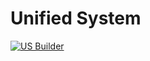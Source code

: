 # Unified System

[![US Builder](https://github.com/Classes123/US/actions/workflows/builder.yml/badge.svg)](https://github.com/Classes123/US/actions/workflows/builder.yml)
